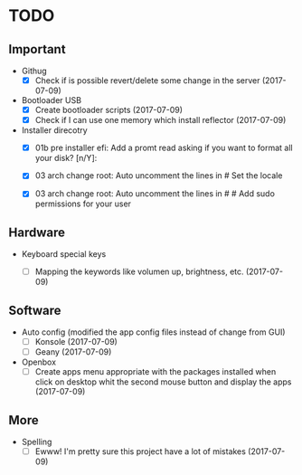 # TODO

## Important
- Githug
  - [x] Check if is possible revert/delete some change in the server (2017-07-09)
- Bootloader USB
  - [x] Create bootloader scripts (2017-07-09)
  - [x] Check if I can use one memory which install reflector (2017-07-09)
- Installer direcotry
  - [x] 01b pre installer efi: Add a promt read asking if you want to format all your disk? [n/Y]:
  - [x] 03 arch change root: Auto uncomment the lines in # Set the locale
  - [x] 03 arch change root: Auto uncomment the lines in # # Add sudo permissions for your user


## Hardware
- Keyboard special keys
  - [ ] Mapping the keywords like volumen up, brightness, etc. (2017-07-09)


## Software
- Auto config (modified the app config files instead of change from GUI)
  - [ ] Konsole (2017-07-09)
  - [ ] Geany (2017-07-09)
- Openbox
  - [ ] Create apps menu appropriate with the packages installed when click on desktop whit the second mouse button and display the apps (2017-07-09)

## More
- Spelling
  - [ ] Ewww! I'm pretty sure this project have a lot of mistakes (2017-07-09)
